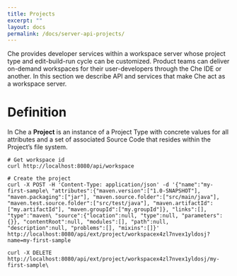 ```yaml
---
title: Projects
excerpt: ""
layout: docs
permalink: /docs/server-api-projects/
---
```

Che provides developer services within a workspace server whose project type and edit-build-run cycle can be customized. Product teams can deliver on-demand workspaces for their user-developers through the Che IDE or another. In this section we describe API and services that make Che act as a workspace server.

# Definition
In Che a **Project** is an instance of a Project Type with concrete values for all attributes and a set of associated Source Code that resides within the Project’s file system.
```curl  
# Get workspace id
curl http://localhost:8080/api/workspace

# Create the project
curl -X POST -H 'Content-Type: application/json' -d '{"name":"my-first-sample\ "attributes":{"maven.version":["1.0-SNAPSHOT"], "maven.packaging":["jar"], "maven.source.folder":["src/main/java"], "maven.test.source.folder":["src/test/java"], "maven.artifactId":["my.artifactId"], "maven.groupId":["my.groupId"]}, "links":[], "type":"maven\ "source":{"location":null, "type":null, "parameters":{}}, "contentRoot":null, "modules":[], "path":null, "description":null, "problems":[], "mixins":[]}'
http://localhost:8080/api/ext/project/workspacex4zl7nvex1yldosj?name=my-first-sample
```

```curl  
curl -X DELETE http://localhost:8080/api/ext/project/workspacex4zl7nvex1yldosj/my-first-sample\
```
